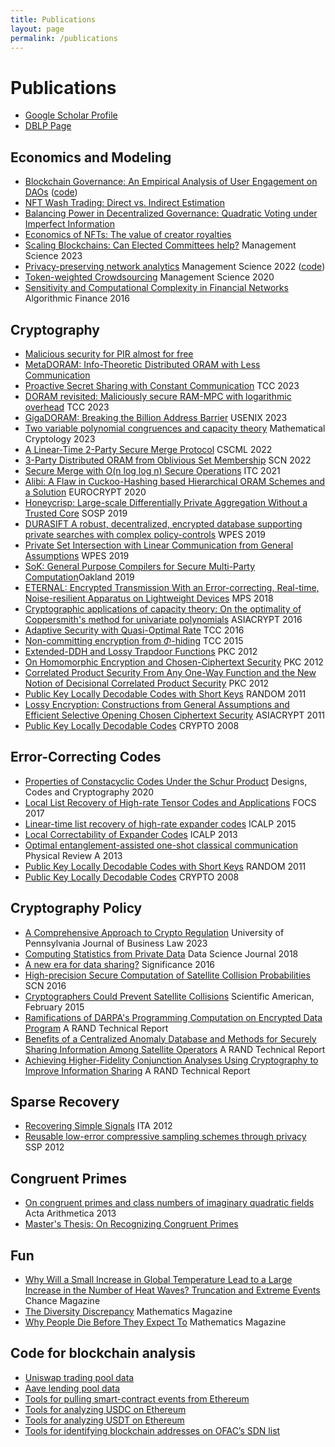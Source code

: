 ```yaml
---
title: Publications
layout: page
permalink: /publications
---
```


# Publications

* [Google Scholar Profile](http://scholar.google.com/citations?user=ahCv50cAAAAJ)
* [DBLP Page](http://www.informatik.uni-trier.de/~ley/pers/hd/h/Hemenway:Brett)

## Economics and Modeling

* [Blockchain Governance: An Empirical Analysis of User Engagement on DAOs](https://arxiv.org/abs/2407.10945) ([code](https://github.com/bhemen/dao-governance))
* [NFT Wash Trading: Direct vs. Indirect Estimation](https://arxiv.org/abs/2311.18717)
* [Balancing Power in Decentralized Governance: Quadratic Voting under Imperfect Information](https://papers.ssrn.com/sol3/papers.cfm?abstract_id=4416748)
* [Economics of NFTs: The value of creator royalties](https://papers.ssrn.com/sol3/papers.cfm?abstract_id=4284776)
* [Scaling Blockchains: Can Elected Committees help?](https://arxiv.org/abs/2110.08673) Management Science 2023
* [Privacy-preserving network analytics](https://papers.ssrn.com/sol3/papers.cfm?abstract_id=3680000) Management Science 2022 ([code](https://github.com/marsella/privacy-preserving-network-analysis))
* [Token-weighted Crowdsourcing](http://ssrn.com/abstract=3295811) Management Science 2020
* [Sensitivity and Computational Complexity in Financial Networks](https://arxiv.org/abs/1503.07676) Algorithmic Finance 2016

## Cryptography

* [Malicious security for PIR almost for free](https://eprint.iacr.org/2024/964)
* [MetaDORAM: Info-Theoretic Distributed ORAM with Less Communication](https://eprint.iacr.org/2024/011)
* [Proactive Secret Sharing with Constant Communication](https://eprint.iacr.org/2023/942) TCC 2023
* [DORAM revisited: Maliciously secure RAM-MPC with logarithmic overhead](https://eprint.iacr.org/2023/578) TCC 2023
* [GigaDORAM: Breaking the Billion Address Barrier](https://www.usenix.org/conference/usenixsecurity23/presentation/falk) USENIX 2023
* [Two variable polynomial congruences and capacity theory](https://arxiv.org/abs/2111.14180) Mathematical Cryptology 2023
* [A Linear-Time 2-Party Secure Merge Protocol](https://eprint.iacr.org/2022/380) CSCML 2022
* [3-Party Distributed ORAM from Oblivious Set Membership](https://eprint.iacr.org/2021/1463) SCN 2022
* [Secure Merge with O(n log log n) Secure Operations](https://drops.dagstuhl.de/opus/volltexte/2021/14326/) ITC 2021
* [Alibi: A Flaw in Cuckoo-Hashing based Hierarchical ORAM Schemes and a Solution](https://eprint.iacr.org/2020/997) EUROCRYPT 2020
* [Honeycrisp: Large-scale Differentially Private Aggregation Without a Trusted Core](https://dl.acm.org/doi/abs/10.1145/3341301.3359660) SOSP 2019
* [DURASIFT A robust, decentralized, encrypted database supporting private searches with complex policy-controls](https://dl.acm.org/doi/10.1145/3338498.3358651) WPES 2019
* [Private Set Intersection with Linear Communication from General Assumptions](https://eprint.iacr.org/2018/238) WPES 2019
* [SoK: General Purpose Compilers for Secure Multi-Party Computation](https://www.computer.org/csdl/proceedings/sp/2019/6660/00/666000a462-abs.html)Oakland 2019
* [ETERNAL: Encrypted Transmission With an Error-correcting, Real-time, Noise-resilient Apparatus on Lightweight Devices](https://dl.acm.org/citation.cfm?id=3267360) MPS 2018
* [Cryptographic applications of capacity theory: On the optimality of Coppersmith's method for univariate polynomials](http://arxiv.org/abs/1605.08065) ASIACRYPT 2016
* [Adaptive Security with Quasi-Optimal Rate](https://link.springer.com/chapter/10.1007/978-3-662-49096-9_22) TCC 2016
* [Non-committing encryption from $\Phi$-hiding](http://eprint.iacr.org/2015/054) TCC 2015
* [Extended-DDH and Lossy Trapdoor Functions](http://eccc.hpi-web.de/report/2009/127/revision/2/download) PKC 2012
* [On Homomorphic Encryption and Chosen-Ciphertext Security](http://eprint.iacr.org/2010/099) PKC 2012
* [Correlated Product Security From Any One-Way Function and the New Notion of Decisional Correlated Product Security](http://eprint.iacr.org/2010/100) PKC 2012
* [Public Key Locally Decodable Codes with Short Keys](http://link.springer.com/chapter/10.1007%2F978-3-642-22935-0_51) RANDOM 2011
* [Lossy Encryption: Constructions from General Assumptions and Efficient Selective Opening Chosen Ciphertext Security](http://eprint.iacr.org/2009/088) ASIACRYPT 2011
* [Public Key Locally Decodable Codes](http://link.springer.com/chapter/10.1007%2F978-3-540-85174-5_8) CRYPTO 2008

## Error-Correcting Codes

* [Properties of Constacyclic Codes Under the Schur Product](https://arxiv.org/abs/1810.07630) Designs, Codes and Cryptography 2020 
* [Local List Recovery of High-rate Tensor Codes and Applications](https://arxiv.org/abs/1706.03383) FOCS 2017
* [Linear-time list recovery of high-rate expander codes](http://arxiv.org/abs/1503.01955) ICALP 2015
* [Local Correctability of Expander Codes](http://arxiv.org/abs/1304.8129) ICALP 2013
* [Optimal entanglement-assisted one-shot classical communication](http://arxiv.org/abs/1201.1521) Physical Review A 2013
* [Public Key Locally Decodable Codes with Short Keys](http://link.springer.com/chapter/10.1007%2F978-3-642-22935-0_51) RANDOM 2011
* [Public Key Locally Decodable Codes](http://link.springer.com/chapter/10.1007%2F978-3-540-85174-5_8) CRYPTO 2008
 
## Cryptography Policy

* [A Comprehensive Approach to Crypto Regulation](https://scholarship.law.upenn.edu/jbl/vol25/iss2/3/) University of Pennsylvania Journal of Business Law 2023
* [Computing Statistics from Private Data](http://doi.org/10.5334/dsj-2018-031) Data Science Journal 2018
* [A new era for data sharing?](http://onlinelibrary.wiley.com/doi/10.1111/j.1740-9713.2016.00910.x/abstract) Significance 2016
* [High-precision Secure Computation of Satellite Collision Probabilities](https://eprint.iacr.org/2016/319) SCN 2016 
* [Cryptographers Could Prevent Satellite Collisions](http://www.scientificamerican.com/article/cryptographers-could-prevent-satellite-collisions/) Scientific American, February 2015
* [Ramifications of DARPA's Programming Computation on Encrypted Data Program](http://www.rand.org/pubs/research_reports/RR567.html) A RAND Technical Report
* [Benefits of a Centralized Anomaly Database and Methods for Securely Sharing Information Among Satellite Operators](http://www.rand.org/pubs/research_reports/RR560.html) A RAND Technical Report
* [Achieving Higher-Fidelity Conjunction Analyses Using Cryptography to Improve Information Sharing](http://www.rand.org/pubs/research_reports/RR344.html) A RAND Technical Report

## Sparse Recovery

* [Recovering Simple Signals](http://ieeexplore.ieee.org/xpls/abs_all.jsp?arnumber=6181772) ITA 2012
* [Reusable low-error compressive sampling schemes through privacy](http://ieeexplore.ieee.org/xpls/abs_all.jsp?arnumber=6319752) SSP 2012
 
## Congruent Primes

* [On congruent primes and class numbers of imaginary quadratic fields](http://arxiv.org/abs/1110.5959) Acta Arithmetica 2013
* [Master's Thesis: On Recognizing Congruent Primes](http://summit.sfu.ca/system/files/iritems1/6418/etd2599.pdf)

## Fun

* [Why Will a Small Increase in Global Temperature Lead to a Large Increase in the Number of Heat Waves? Truncation and Extreme Events](https://www.tandfonline.com/doi/full/10.1080/09332480.2024.2434440) Chance Magazine
* [The Diversity Discrepancy](https://www.tandfonline.com/doi/full/10.1080/0025570X.2022.2000263) Mathematics Magazine
* [Why People Die Before They Expect To](https://www.tandfonline.com/doi/abs/10.1080/0025570X.2018.1421388) Mathematics Magazine

## Code for blockchain analysis

* [Uniswap trading pool data](https://github.com/bhemen/uniswap-data)
* [Aave lending pool data](https://github.com/bhemen/aave-data)
* [Tools for pulling smart-contract events from Ethereum](https://github.com/bhemen/ethereum-scraping)
* [Tools for analyzing USDC on Ethereum](https://github.com/bhemen/usdc)
* [Tools for analyzing USDT on Ethereum](https://github.com/bhemen/usdt)
* [Tools for identifying blockchain addresses on OFAC’s SDN list](https://github.com/bhemen/OFAC-SDN-analysis/)

